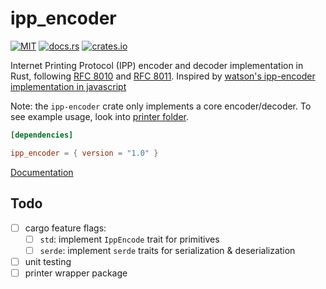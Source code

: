 # ipp_encoder

[![MIT][license.badge]][license] [![docs.rs][docs.rs.badge]][docs.rs] [![crates.io][crates.io.badge]][crates.io]

Internet Printing Protocol (IPP) encoder and decoder implementation in Rust, following [RFC 8010][rfc-8010] and [RFC 8011][rfc-8011]. Inspired by [watson's ipp-encoder implementation in javascript][waston/ipp-encoder]

Note: the `ipp-encoder` crate only implements a core encoder/decoder. To see example usage, look into [printer folder](./printer/src/main.rs).

```toml
[dependencies]

ipp_encoder = { version = "1.0" }
```

[Documentation][docs.rs]

## Todo

- [ ] cargo feature flags:
  - [ ] `std`: implement `IppEncode` trait for primitives
  - [ ] `serde`: implement `serde` traits for serialization & deserialization
- [ ] unit testing
- [ ] printer wrapper package

[rfc-8010]: https://datatracker.ietf.org/doc/html/rfc8010
[rfc-8011]: https://datatracker.ietf.org/doc/html/rfc8011
[waston/ipp-encoder]: https://github.com/watson/ipp-encoder

[crates.io.badge]: https://img.shields.io/crates/v/ipp_encoder.svg
[crates.io]: https://crates.io/crates/ipp_encoder

[license.badge]: https://img.shields.io/badge/license-MIT-blue.svg
[license]: ./LICENSE

[docs.rs.badge]: https://docs.rs/ipp_encoder/badge.svg
[docs.rs]: https://docs.rs/ipp_encoder
